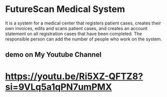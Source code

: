 # FutureScan Medical System
It is a system for a medical center that registers patient cases, creates their own invoices, edits and scans patient cases, and creates an account statement on all registration cases that have been completed. The responsible person can add the number of people who work on the system.
## demo on My Youtube Channel 
# https://youtu.be/Ri5XZ-QFTZ8?si=9VLq5a1qPN7umPMX
